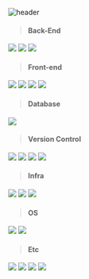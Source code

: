 ![header](https://capsule-render.vercel.app/api?type=waving&color=0:EEFF00,100:a82da8&fontColor=ffffff&height=250&section=header&text=TaeGyun%20An&render&fontSize=70&fontAlign=70&desc=primarchan&descAlign=85)

> #### Back-End
<img src="https://img.shields.io/badge/Java-007396?style=flat&logo=java&logoColor=white"/></a>
<img src="https://img.shields.io/badge/Spring-6DB33F?style=flat&logo=Spring&logoColor=white"/></a>
<img src="https://img.shields.io/badge/Spring%20Boot-6DB33F?style=flat&logo=Spring%20Boot&logoColor=white"/></a>

> #### Front-end
<img src="https://img.shields.io/badge/Vue.js-4FC08D?style=flat&logo=Vue.js&logoColor=white"/></a>
<img src="https://img.shields.io/badge/JavaScript-F7DF1E?style=flat&logo=JavaScript&logoColor=white"/></a>
<img src="https://img.shields.io/badge/HTML5-E34F26?style=flat&logo=HTML5&logoColor=white"/></a>
<img src="https://img.shields.io/badge/CSS3-1572B6?style=flat&logo=CSS3&logoColor=white"/></a>

> #### Database
<img src="https://img.shields.io/badge/PostgreSQL-4169E1?style=flat&logo=PostgreSQL&logoColor=white"/></a> 

> #### Version Control  
<img src="https://img.shields.io/badge/Git-F05032?style=flat&logo=Git&logoColor=white"/></a>
<img src="https://img.shields.io/badge/GitHub-181717?style=flat&logo=GitHub&logoColor=white"/></a>
<img src="https://img.shields.io/badge/GitLab-FCA121?style=flat&logo=GitLab&logoColor=white"/></a>
<img src="https://img.shields.io/badge/Subversion-809CC9?style=flat&logo=Subversion&logoColor=white"/></a>

> #### Infra  
<img src="https://img.shields.io/badge/Amazon%20AWS-232F3E?style=flat&logo=Amazon%20AWS&logoColor=white"/></a>
<img src="https://img.shields.io/badge/Linux-FCC624?style=flat&logo=Linux&logoColor=white"/></a>
<img src="https://img.shields.io/badge/Apache%20Tomcat-F8DC75?style=flat&logo=Apache%20Tomcat&logoColor=white"/></a>

> #### OS
<img src="https://img.shields.io/badge/macOS-000000?style=flat&logo=macOS&logoColor=white"/></a>
<img src="https://img.shields.io/badge/Windows-0078D6?style=flat&logo=Windows&logoColor=white"/></a>

> #### Etc
<img src="https://img.shields.io/badge/IntelliJ%20IDEA-000000?style=flat&logo=IntelliJ%20IDEA&logoColor=white"/></a>
<img src="https://img.shields.io/badge/Visual%20Studio%20Code-007ACC?style=flat&logo=Visual%20Studio%20Code&logoColor=white"/></a>
<img src="https://img.shields.io/badge/Eclipse%20IDE-2C2255?style=flat&logo=Eclipse%20IDE&logoColor=white"/></a>
<img src="https://img.shields.io/badge/Atom-66595C?style=flat&logo=Atom&logoColor=white"/></a>
